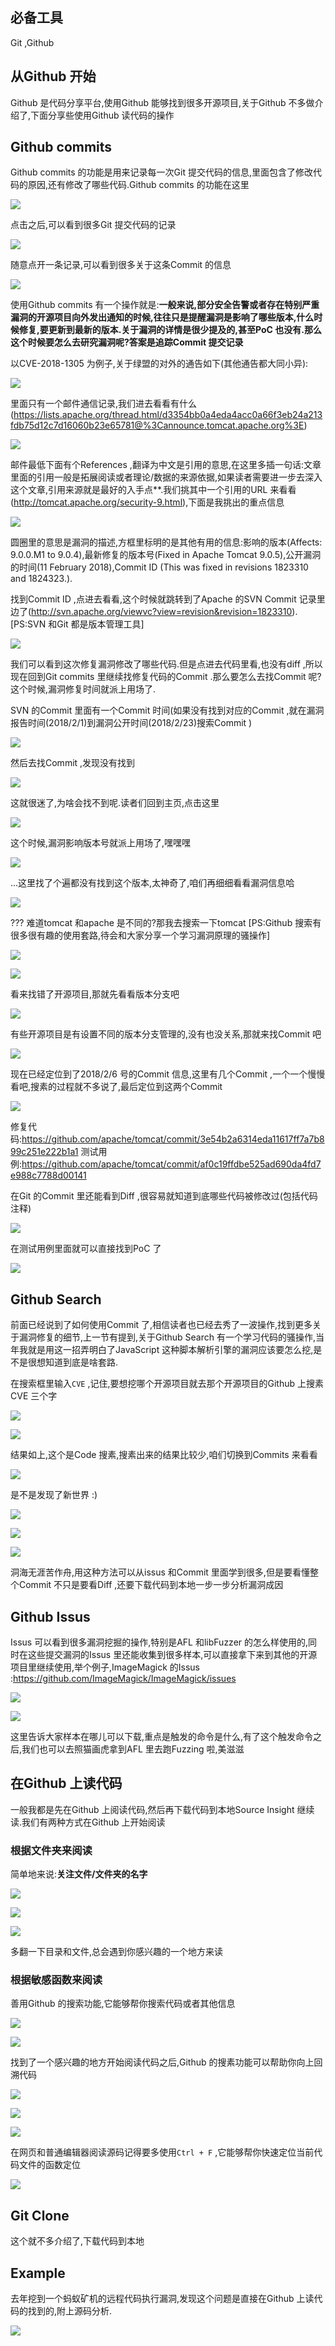 


## 必备工具

  Git ,Github 


## 从Github 开始

  Github 是代码分享平台,使用Github 能够找到很多开源项目,关于Github 不多做介绍了,下面分享些使用Github 读代码的操作


## Github commits

  Github commits 的功能是用来记录每一次Git 提交代码的信息,里面包含了修改代码的原因,还有修改了哪些代码.Github commits 的功能在这里

![](pic1/github_commit.png)

  点击之后,可以看到很多Git 提交代码的记录

![](pic1/github_commit_info.png)

  随意点开一条记录,可以看到很多关于这条Commit 的信息

![](pic1/github_commit_record.png)

  使用Github commits 有一个操作就是:**一般来说,部分安全告警或者存在特别严重漏洞的开源项目向外发出通知的时候,往往只是提醒漏洞是影响了哪些版本,什么时候修复,要更新到最新的版本.关于漏洞的详情是很少提及的,甚至PoC 也没有.那么这个时候要怎么去研究漏洞呢?答案是追踪Commit 提交记录**

  以CVE-2018-1305 为例子,关于绿盟的对外的通告如下(其他通告都大同小异):

![](pic1/nsfocus_record.png)

  里面只有一个邮件通信记录,我们进去看看有什么(https://lists.apache.org/thread.html/d3354bb0a4eda4acc0a66f3eb24a213fdb75d12c7d16060b23e65781@%3Cannounce.tomcat.apache.org%3E)

![](pic1/CVE-2018-1305_email.png)

  邮件最低下面有个References ,翻译为中文是引用的意思,在这里多插一句话:文章里面的引用一般是拓展阅读或者理论/数据的来源依据,如果读者需要进一步去深入这个文章,引用来源就是最好的入手点**.我们挑其中一个引用的URL 来看看(http://tomcat.apache.org/security-9.html),下面是我挑出的重点信息

![](pic1/CVE-2018-1305_info.png)

  圆圈里的意思是漏洞的描述,方框里标明的是其他有用的信息:影响的版本(Affects: 9.0.0.M1 to 9.0.4),最新修复的版本号(Fixed in Apache Tomcat 9.0.5),公开漏洞的时间(11 February 2018),Commit ID (This was fixed in revisions 1823310 and 1824323.).

  找到Commit ID ,点进去看看,这个时候就跳转到了Apache 的SVN Commit 记录里边了(http://svn.apache.org/viewvc?view=revision&revision=1823310).[PS:SVN 和Git 都是版本管理工具]

![](pic1/CVE-2018-1305_svn_commit.png)

  我们可以看到这次修复漏洞修改了哪些代码.但是点进去代码里看,也没有diff ,所以现在回到Git commits 里继续找修复代码的Commit .那么要怎么去找Commit 呢?这个时候,漏洞修复时间就派上用场了.

  SVN 的Commit 里面有一个Commit 时间(如果没有找到对应的Commit ,就在漏洞报告时间(2018/2/1)到漏洞公开时间(2018/2/23)搜索Commit )

![](pic1/CVE-2018-1305_fix_time.png)

  然后去找Commit ,发现没有找到

![](pic1/CVE-2018-1305_master_commit.png)

  这就很迷了,为啥会找不到呢.读者们回到主页,点击这里

![](pic1/github_version.png)

  这个时候,漏洞影响版本号就派上用场了,嘿嘿嘿

![](pic1/github_version_select.png)

  ...这里找了个遍都没有找到这个版本,太神奇了,咱们再细细看看漏洞信息哈

![](pic1/tips_tomcat.png)

  ??? 难道tomcat 和apache 是不同的?那我去搜索一下tomcat [PS:Github 搜索有很多很有趣的使用套路,待会和大家分享一个学习漏洞原理的骚操作]

![](pic1/github_search.png)

![](pic1/github_tomcat.png)

  看来找错了开源项目,那就先看看版本分支吧

![](pic1/tomcat_trunk.png)

  有些开源项目是有设置不同的版本分支管理的,没有也没关系,那就来找Commit 吧

![](pic1/CVE-2018-1305_git_commit.png)

  现在已经定位到了2018/2/6 号的Commit 信息,这里有几个Commit ,一个一个慢慢看吧,搜素的过程就不多说了,最后定位到这两个Commit

![](pic1/CVE-2018-1305_git_commit_1.png)

  修复代码:https://github.com/apache/tomcat/commit/3e54b2a6314eda11617ff7a7b899c251e222b1a1
  测试用例:https://github.com/apache/tomcat/commit/af0c19ffdbe525ad690da4fd7e988c7788d00141

  在Git 的Commit 里还能看到Diff ,很容易就知道到底哪些代码被修改过(包括代码注释)

![](pic1/CVE-2018-1305_git_diff.png)

  在测试用例里面就可以直接找到PoC 了

![](pic1/CVE-2018-1305_test_case.png)


## Github Search

  前面已经说到了如何使用Commit 了,相信读者也已经去秀了一波操作,找到更多关于漏洞修复的细节,上一节有提到,关于Github Search 有一个学习代码的骚操作,当年我就是用这一招弄明白了JavaScript 这种脚本解析引擎的漏洞应该要怎么挖,是不是很想知道到底是啥套路.

  在搜索框里输入`CVE` ,记住,要想挖哪个开源项目就去那个开源项目的Github 上搜素CVE 三个字

![](pic1/github_search_cve.png)

![](pic1/github_search_cve_result.png)

  结果如上,这个是Code 搜素,搜素出来的结果比较少,咱们切换到Commits 来看看

![](pic1/github_search_cve_commit_result.png)

  是不是发现了新世界 :)

![](pic1/github_search_1.png)

![](pic1/github_search_2.png)

![](pic1/github_search_3.png)

  洞海无涯苦作舟,用这种方法可以从issus 和Commit 里面学到很多,但是要看懂整个Commit 不只是要看Diff ,还要下载代码到本地一步一步分析漏洞成因

## Github Issus

  Issus 可以看到很多漏洞挖掘的操作,特别是AFL 和libFuzzer 的怎么样使用的,同时在这些提交漏洞的Issus 里还能收集到很多样本,可以直接拿下来到其他的开源项目里继续使用,举个例子,ImageMagick 的Issus :https://github.com/ImageMagick/ImageMagick/issues

![](pic1/github_issus.png)

![](pic1/github_issus_info.png)

  这里告诉大家样本在哪儿可以下载,重点是触发的命令是什么,有了这个触发命令之后,我们也可以去照猫画虎拿到AFL 里去跑Fuzzing 啦,美滋滋


## 在Github 上读代码

  一般我都是先在Github 上阅读代码,然后再下载代码到本地Source Insight 继续读.我们有两种方式在Github 上开始阅读


### 根据文件夹来阅读

  简单地来说:**关注文件/文件夹的名字**
  
![](pic1/dir_php.png)

![](pic1/dir_antminer.png)

![](pic1/file_redis.png)

  多翻一下目录和文件,总会遇到你感兴趣的一个地方来读


### 根据敏感函数来阅读

  善用Github 的搜索功能,它能够帮你搜索代码或者其他信息

![](pic1/github_search_function.png)

![](pic1/github_search_function1.png)

  
  找到了一个感兴趣的地方开始阅读代码之后,Github 的搜素功能可以帮助你向上回溯代码

![](pic1/save_command.png)

![](pic1/save_command_find.png)

![](pic1/save_command_find_in_browser.png)

  在网页和普通编辑器阅读源码记得要多使用`Ctrl + F` ,它能够帮你快速定位当前代码文件的函数定位

![](pic1/ctrl_f_find.png)


## Git Clone

  这个就不多介绍了,下载代码到本地


## Example

  去年挖到一个蚂蚁矿机的远程代码执行漏洞,发现这个问题是直接在Github 上读代码的找到的,附上源码分析.

![](pic1/source.png)

